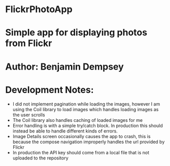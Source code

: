 # FlickrPhotoApp
# Simple app for displaying photos from Flickr
# Author: Benjamin Dempsey

# Development Notes:
- I did not implement pagination while loading the images, however I am using the Coil library to load images which handles loading images as the user scrolls
- The Coil library also handles caching of loaded images for me
- Error handling is with a simple try/catch block. In production this should instead be able to handle different kinds of errors.
- Image Details screen occasionally causes the app to crash, this is because the compose navigation improperly handles the url provided by Flickr
- In production the API key should come from a local file that is not uploaded to the repository